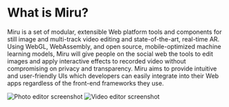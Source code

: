 # What is Miru?

Miru is a set of modular, extensible Web platform tools and components for still image and multi-track video editing and state-of-the-art, real-time AR. Using WebGL, WebAssembly, and open source, mobile-optimized machine learning models, Miru will give people on the social web the tools to edit images and apply interactive effects to recorded video without compromising on privacy and transparency. Miru aims to provide intuitive and user-friendly UIs which developers can easily integrate into their Web apps regardless of the front-end frameworks they use.

<p class="flex justify-evenly flex-wrap">
    <img src="/webgl-media-editor-screenshot.jpg" alt="Photo editor screenshot" class="h-20rem">
    <img src="/webgl-video-editor-screenshot.jpg" alt="Video editor screenshot" class="h-20rem">
</p>

<!--@include: ../../README.md#main-->
